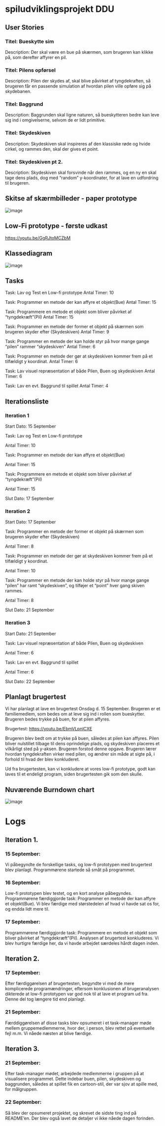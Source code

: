 # spiludviklingsprojekt DDU

## User Stories
### Titel: Bueskytte sim
Description: Der skal være en bue på skærmen, som brugeren kan klikke på, som derefter affyrer en pil.

### Titel: Pilens opførsel
Description: Pilen der skydes af, skal blive påvirket af tyngdekraften, så brugeren får en passende simulation af hvordan pilen ville opføre sig på skydebanen.

### Titel: Baggrund
Description: Baggrunden skal ligne naturen, så bueskytteren bedre kan leve sig ind i omgivelserne, selvom de er lidt primitive.

### Titel: Skydeskiven
Description: Skydeskiven skal inspireres af den klassiske røde og hvide cirkel, og rammes den, skal der gives et point.

### Titel: Skydeskiven pt 2.
Description: Skydeskiven skal forsvinde når den rammes, og en ny en skal tage dens plads, dog med “random” y-koordinater, for at lave en udfordring til brugeren.

## Skitse af skærmbilleder - paper prototype
![image](https://user-images.githubusercontent.com/69625280/133249555-5f8e92b0-f012-41df-96ae-a195de6cea6f.png)

## Low-Fi prototype - første udkast
https://youtu.be/GgRJtoMCZbM

## Klassediagram
![image](https://user-images.githubusercontent.com/69625280/133248480-3714b044-73ff-40d3-a34b-701d551571bc.png)

## Tasks
Task: Lav og Test en Low-fi prototype
Antal Timer: 10

Task: Programmer en metode der kan affyre et objekt(Bue)
Antal Timer: 15

Task: Programmere en metode et objekt som bliver påvirket af “tyngdekræft”(Pil)
Antal Timer: 15

Task: Programmer en metode der former et objekt på skærmen som brugeren skyder efter (Skydeskiven)
Antal Timer: 9

Task: Programmer en metode der kan holde styr på hvor mange gange “pilen” rammer “skydeskiven”
Antal Timer: 6

Task: Programmer en metode der gør at skydeskiven kommer frem på et tilfældigt y koordinat.
Antal Timer: 6

Task: Lav visuel repræsentation af både Pilen, Buen og skydeskiven
Antal Timer: 6

Task: Lav en evt. Baggrund til spillet
Antal Timer: 4

## Iterationsliste

### Iteration 1

Start Dato: 15 September

Task: Lav og Test en Low-fi prototype

Antal Timer: 10

Task: Programmer en metode der kan affyre et objekt(Bue)

Antal Timer: 15

Task: Programmere en metode et objekt som bliver påvirket af “tyngdekræft”(Pil)

Antal Timer: 15

Slut Dato: 17 September

### Iteration 2

Start Dato: 17 September

Task: Programmer en metode der former et objekt på skærmen som brugeren skyder efter (Skydeskiven)

Antal Timer: 8

Task: Programmer en metode der gør at skydeskiven kommer frem på et tilfældigt y koordinat.

Antal Timer: 10

Task: Programmer en metode der kan holde styr på hvor mange gange “pilen” har ramt “skydeskiven”, og tilføjer et “point” hver gang skiven rammes.

Antal Timer: 8

Slut Dato: 21 September

### Iteration 3

Start Dato: 21 September

Task: Lav visuel repræsentation af både Pilen, Buen og skydeskiven

Antal Timer: 6

Task: Lav en evt. Baggrund til spillet

Antal Timer: 6

Slut Dato: 22 September

## Planlagt brugertest
Vi har planlagt at lave en brugertest Onsdag d. 15 September. Brugeren er et familiemedlem, som bedes om at leve sig ind i rollen som bueskytter.
Brugeren bedes trykke på buen, for at pilen affyres. 

Brugertest:
https://youtu.be/EbmVLpnlCXE

Brugeren blev bedt om at trykke på buen, således at pilen kan affyres. Pilen bliver nulstillet tilbage til dens oprindelige plads, og skydeskiven placeres et vilkårligt sted på y-aksen. Brugeren forstod denne opgave. Brugeren lærer hvordan tyngdekraften virker med pilen, og ændrer sin måde at sigte på, i forhold til hvad der blev konkluderet.

Ud fra brugertesten, kan vi konkludere at vores low-fi prototype, godt kan laves til et endeligt program, siden brugertesten gik som den skulle. 

## Nuværende Burndown chart
![image](https://user-images.githubusercontent.com/69625280/133249054-c8dbb9aa-a980-40b8-9b84-fe47eefe070b.png)

# Logs

## Iteration 1. 

### 15 September: 
Vi påbegyndte de forskellige tasks, og low-fi prototypen med brugertest blev planlagt. Programmørene startede så småt på programmet.

### 16 September: 
Low-fi prototypen blev testet, og en kort analyse påbegyndes. Programmørene færdiggjorde task: Programmer en metode der kan affyre et objekt(Bue). Vi blev færdige med størstedelen af hvad vi havde sat os for, og endda lidt mere til. 

### 17 September: 
Programmørene færdiggjorde task: Programmere en metode et objekt som bliver påvirket af “tyngdekræft”(Pil). Analysen af brugertest konkluderes. Vi blev hurtigre færdige her, da vi havde arbejdet særdeles hårdt dagen inden.


## Iteration 2.

### 17 September: 
Efter færdiggørelsen af brugertesten, begyndte vi med de mere komplicerede programændringer, eftersom konklusionen af brugeranalysen dikterede at low-fi prototypen var god nok til at lave et program ud fra. Denne del tog længere tid end planlagt.

### 21 September: 
Færddiggørelsen af disse tasks blev opsumeret i et task-manager møde mellem gruppemedlemmerne, hvor der, i person, blev rettet på eventuelle fejl m.m. Vi nåede næsten at blive færdige.


## Iteration 3.

### 21 September: 
Efter task-manager mødet, arbejdede medlemmerne i gruppen på at visualisere programmet. Dette indebar buen, pilen, skydeskiven og baggrunden, således at spillet fik en cartoon-stil, der var sjov at spille med, for målgruppen.

### 22 September: 
Så blev der opsumeret projektet, og skrevet de sidste ting ind på README’en. Der blev også lavet de detaljer vi ikke nåede dagen forinden.
